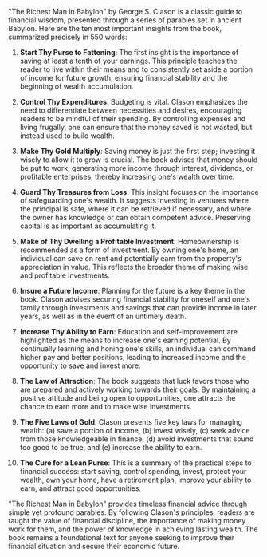 "The Richest Man in Babylon" by George S. Clason is a classic guide to financial wisdom, presented through a series of parables set in ancient Babylon. Here are the ten most important insights from the book, summarized precisely in 550 words:

1. **Start Thy Purse to Fattening**: The first insight is the importance of saving at least a tenth of your earnings. This principle teaches the reader to live within their means and to consistently set aside a portion of income for future growth, ensuring financial stability and the beginning of wealth accumulation.

2. **Control Thy Expenditures**: Budgeting is vital. Clason emphasizes the need to differentiate between necessities and desires, encouraging readers to be mindful of their spending. By controlling expenses and living frugally, one can ensure that the money saved is not wasted, but instead used to build wealth.

3. **Make Thy Gold Multiply**: Saving money is just the first step; investing it wisely to allow it to grow is crucial. The book advises that money should be put to work, generating more income through interest, dividends, or profitable enterprises, thereby increasing one's wealth over time.

4. **Guard Thy Treasures from Loss**: This insight focuses on the importance of safeguarding one's wealth. It suggests investing in ventures where the principal is safe, where it can be retrieved if necessary, and where the owner has knowledge or can obtain competent advice. Preserving capital is as important as accumulating it.

5. **Make of Thy Dwelling a Profitable Investment**: Homeownership is recommended as a form of investment. By owning one's home, an individual can save on rent and potentially earn from the property's appreciation in value. This reflects the broader theme of making wise and profitable investments.

6. **Insure a Future Income**: Planning for the future is a key theme in the book. Clason advises securing financial stability for oneself and one's family through investments and savings that can provide income in later years, as well as in the event of an untimely death.

7. **Increase Thy Ability to Earn**: Education and self-improvement are highlighted as the means to increase one's earning potential. By continually learning and honing one's skills, an individual can command higher pay and better positions, leading to increased income and the opportunity to save and invest more.

8. **The Law of Attraction**: The book suggests that luck favors those who are prepared and actively working towards their goals. By maintaining a positive attitude and being open to opportunities, one attracts the chance to earn more and to make wise investments.

9. **The Five Laws of Gold**: Clason presents five key laws for managing wealth: (a) save a portion of income, (b) invest wisely, (c) seek advice from those knowledgeable in finance, (d) avoid investments that sound too good to be true, and (e) increase the ability to earn.

10. **The Cure for a Lean Purse**: This is a summary of the practical steps to financial success: start saving, control spending, invest, protect your wealth, own your home, have a retirement plan, improve your ability to earn, and attract good opportunities.

"The Richest Man in Babylon" provides timeless financial advice through simple yet profound parables. By following Clason's principles, readers are taught the value of financial discipline, the importance of making money work for them, and the power of knowledge in achieving lasting wealth. The book remains a foundational text for anyone seeking to improve their financial situation and secure their economic future.